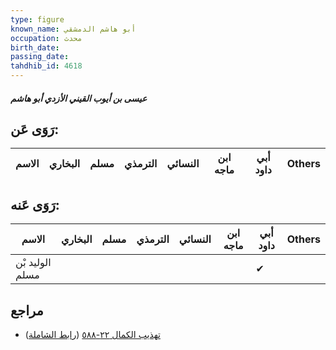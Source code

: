 ```yaml
---
type: figure
known_name: أبو هاشم الدمشقي
occupation: محدث
birth_date:
passing_date:
tahdhib_id: 4618
---
```

##### عيسى بن أيوب القيني الأزدي أبو هاشم

## رَوَى عَن:
| الاسم | البخاري | مسلم | الترمذي | النسائي | ابن ماجه | أبي داود | Others |
| ----- | ------- | ---- | ------- | ------- | -------- | -------- | ------ |
## رَوَى عَنه:
| الاسم           | البخاري | مسلم | الترمذي | النسائي | ابن ماجه | أبي داود | Others |
| --------------- | ------- | ---- | ------- | ------- | -------- | -------- | ------ |
| الوليد بْن مسلم |         |      |         |         |          | ✔        |        |
## مراجع
- [تهذيب الكمال ٢٢-٥٨٨](obsidian://open?vault=Tahdhib-al-Kamal&file=Figures/٤٦١٨-عيسى%20بن%20أيوب%20القيني%20الأزدي%20أبو%20هاشم) ([رابط الشاملة](https://shamela.ws/book/3722/11841))